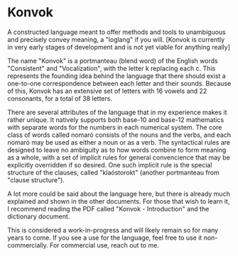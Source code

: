 # Konvok
A constructed language meant to offer methods and tools to unambiguous and precisely convey meaning, a "loglang" if you will.
[Konvok is currently in very early stages of development and is not yet viable for anything really]

The name "Konvok" is a portmanteau (blend word) of the English words "Consistent" and "Vocalization", with the letter k replacing each c. This represents the founding idea behind the language that there should exist a one-to-one correspondence between each letter and their sounds. Because of this, Konvok has an extensive set of letters with 16 vowels and 22 consonants, for a total of 38 letters.

There are several attributes of the language that in my experience makes it rather unique. It natively supports both base-10 and base-12 mathematics with separate words for the numbers in each numerical system. The core class of words called nomaró consists of the nouns and the verbs, and each nomaró may be used as either a noun or as a verb. The syntactical rules are designed to leave no ambiguity as to how words combine to form meaning as a whole, with a set of implicit rules for general convencience that may be explicitly overridden if so desired. One such implicit rule is the special structure of the clauses, called "klaóstorokt" (another portmanteau from "clause structure").

A lot more could be said about the language here, but there is already much explained and shown in the other documents. For those that wish to learn it, I recommend reading the PDF called "Konvok - Introduction" and the dictionary document.

This is considered a work-in-progress and will likely remain so for many years to come. If you see a use for the language, feel free to use it non-commercially. For commercial use, reach out to me.
